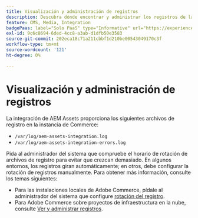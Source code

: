 ```yaml
---
title: Visualización y administración de registros
description: Descubra dónde encontrar y administrar los registros de la integración de AEM Assets para Commerce.
feature: CMS, Media, Integration
badgePaas: label="Solo PaaS" type="Informative" url="https://experienceleague.adobe.com/es/docs/commerce/user-guides/product-solutions" tooltip="Se aplica solo a proyectos de Adobe Commerce en la nube (infraestructura PaaS administrada por Adobe) y a proyectos locales."
exl-id: 9c6c8694-6ded-4cc8-a3ab-d1dfb50e3583
source-git-commit: 202eca18c71a211cbbf1d210be00543049170c3f
workflow-type: tm+mt
source-wordcount: '121'
ht-degree: 0%

---
```


# Visualización y administración de registros

La integración de AEM Assets proporciona los siguientes archivos de registro en la instancia de Commerce:

- `/var/log/aem-assets-integration.log`
- `/var/log/aem-assets-integration-errors.log`

Pida al administrador del sistema que compruebe el horario de rotación de archivos de registro para evitar que crezcan demasiado. En algunos entornos, los registros giran automáticamente; en otros, debe configurar la rotación de registros manualmente.  Para obtener más información, consulte los temas siguientes:

- Para las instalaciones locales de Adobe Commerce, pídale al administrador del sistema que configure [rotación del registro](https://experienceleague.adobe.com/docs/commerce-operations/installation-guide/next-steps/configuration.html?lang=es#server-settings).
- Para Adobe Commerce sobre proyectos de infraestructura en la nube, consulte [Ver y administrar registros](https://experienceleague.adobe.com/docs/commerce-cloud-service/user-guide/develop/test/log-locations.html?lang=es).
